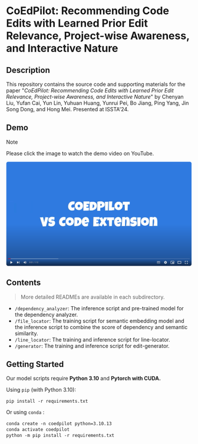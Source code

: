 # CoEdPilot: Recommending Code Edits with Learned Prior Edit Relevance, Project-wise Awareness, and Interactive Nature

## Description

This repository contains the source code and supporting materials for the paper "*CoEdPilot: Recommending Code Edits with Learned Prior Edit Relevance, Project-wise Awareness, and Interactive Nature*" by Chenyan Liu, Yufan Cai, Yun Lin, Yuhuan Huang, Yunrui Pei, Bo Jiang, Ping Yang, Jin Song Dong, and Hong Mei. Presented at ISSTA'24. 

## Demo
> [!NOTE]
> Please click the image to watch the demo video on YouTube.
<div align="center">
   <a href="https://youtu.be/6G2-7Gf0Fhc">
   <img src="./demo_cover.png" width="600" />
   </a>
</div>

## Contents
> More detailed READMEs are available in each subdirectory.

- `/dependency_analyzer`: The inference script and pre-trained model for the dependency analyzer.
- `/file_locator`: The training script for semantic embedding model and the inference script to combine the score of dependency and semantic similarity.
- `/line_locator`: The training and inference script for line-locator.
- `/generator`: The training and inference script for edit-generator.

## Getting Started

Our model scripts require **Python 3.10** and **Pytorch with CUDA.**  

Using `pip` (with Python 3.10):

```shell
pip install -r requirements.txt
```

Or using `conda` :

```shell
conda create -n coedpilot python=3.10.13
conda activate coedpilot
python -m pip install -r requirements.txt
```

